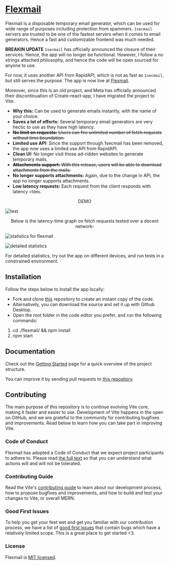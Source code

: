 # [Flexmail](https://flexmail.vercel.app)

Flexmail is a disposable temporary email generator, which can be used for wide range of purposes including protection from spammers. `1secmail` servers are trusted to be one of the fastest servers when it comes to email generators. Hence a fast and customizable frontend was much needed.

**BREAKIN UPDATE**
`1secmail` has officially announced the closure of their services. Hence, the app will no longer be functional. However, I follow a no strings attached philosophy, and hence the code will be open sourced for anyone to use.

For now, it uses another API from RapidAPI, which is not as fast as `1secmail`, but still serves the purpose. The app is now live at [Flexmail](https://flexmail.vercel.app).

Moreover, since this is an old project, and Meta has officially announced their discontinuation of Create-react-app, I have migrated the project to Vite.

* **Why this:** Can be used to generate emails instantly, with the name of your choice.
* **Saves a lot of efforts:** Several temporary email generators are very hectic to use as they have high latency.
* ~~**No limit on requests:** Users can fire unlimited number of fetch requests without time boundation.~~
* **Limited use API:** Since the support through 1secmail has been removed, the app now uses a limited use API from RapidAPI.
* **Clean UI:** No longer visit those ad-ridden websites to generate temporary mails.
* ~~**Attachments support:** With this release, users will be able to download attachments from the mails.~~
* **No longer supports attachments:** Again, due to the change in API, the app no longer supports attachments.
* **Low latency requests:** Each request from the client responds with latency `<50ms`.

<div align="center">DEMO</div>

![test](https://cdn.statically.io/gh/thatsameguyokay/images/main/flexmail.gif)


<div align="center">Below is the latency-time graph on fetch requests tested over a decent network-</div>

![statistics for flexmail](https://user-images.githubusercontent.com/76242518/183702780-9cee1d9c-7ada-48d6-b4bd-4171466027fe.png)

![detailed statistics](https://user-images.githubusercontent.com/76242518/183703932-7556f456-4c5b-4e01-8ef0-2643a62c04bb.png)

For detailed statistics, try out the app on different devices, and run tests in a constrained environment.

## Installation

Follow the steps below to install the app locally: 

* Fork and clone [this](https://github.com/sambhavsaxena/flexmail) repository to create an instant copy of the code.
* Alternatively, you can download the source and set it up with Github Desktop.
* Open the root folder in the code editor you prefer, and run the following commands:

1) cd ./flexmail/ && npm install
2) npm start

## Documentation

Check out the [Getting Started](https://vite.dev/guide/) page for a quick overview of the project structure.

You can improve it by sending pull requests to [this repository](https://github.com/sambhavsaxena/flexmail).

## Contributing
The main purpose of this repository is to continue evolving Vite core, making it faster and easier to use. Development of Vite happens in the open on GitHub, and we are grateful to the community for contributing bugfixes and improvements. Read below to learn how you can take part in improving Vite.

### Code of Conduct
Flexmail has adopted a Code of Conduct that we expect project participants to adhere to. Please read [the full text](https://code.fb.com/codeofconduct) so that you can understand what actions will and will not be tolerated.

### Contributing Guide
Read the Vite's [contributing guide](https://github.com/vitejs/vite/blob/main/CONTRIBUTING.md) to learn about our development process, how to propose bugfixes and improvements, and how to build and test your changes to Vite, or overall MERN.

### Good First Issues
To help you get your feet wet and get you familiar with our contribution process, we have a list of [good first issues](https://github.com/sambhavsaxena/flexmail/labels/good%20first%20issue) that contain bugs which have a relatively limited scope. This is a great place to get started <3.

### License
Flexmail is [MIT licensed](./LICENSE).
